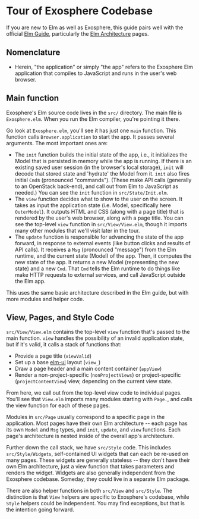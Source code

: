 # Tour of Exosphere Codebase

If you are new to Elm as well as Exosphere, this guide pairs well with the official [Elm Guide](https://guide.elm-lang.org), particularly the [Elm Architecture](https://guide.elm-lang.org/architecture) pages.

## Nomenclature

- Herein, "the application" or simply "the app" refers to the Exosphere Elm application that compiles to JavaScript and runs in the user's web browser.

## Main function

Exosphere's Elm source code lives in the `src/` directory. The main file is `Exosphere.elm`. When you run the Elm compiler, you're pointing it there.

Go look at `Exosphere.elm`, you'll see it has just one `main` function. This function calls `Browser.application` to start the app. It passes several arguments. The most important ones are:

- The `init` function builds the initial state of the app, i.e., it initializes the Model that is persisted in memory while the app is running. If there is an existing saved user session (in the browser's local storage), `init` will decode that stored state and 'hydrate' the Model from it. `init` also fires initial `Cmd`s (pronounced "commands"). (These make API calls (generally to an OpenStack back-end), and call out from Elm to JavaScript as needed.) You can see the `init` function in `src/State/Init.elm`.
- The `view` function decides what to show to the user on the screen. It takes as input the application state (i.e. Model, specifically here `OuterModel`). It outputs HTML and CSS (along with a page title) that is rendered by the user's web browser, along with a page title. You can see the top-level `view` function in `src/View/View.elm`, though it imports many other modules that we'll visit later in the tour.
- The `update` function is responsible for advancing the state of the app forward, in response to external events (like button clicks and results of API calls). It receives a `Msg` (pronounced "message") from the Elm runtime, and the current state (Model) of the app. Then, it computes the new state of the app. It returns a new Model (representing the new state) and a new `Cmd`. That `Cmd` tells the Elm runtime to do things like make HTTP requests to external services, and call JavaScript outside the Elm app.

This uses the same basic architecture described in the Elm guide, but with more modules and helper code.


## View, Pages, and Style Code

`src/View/View.elm` contains the top-level `view` function that's passed to the main function. `view` handles the possibility of an invalid application state, but if it's valid, it calls a stack of functions that:

- Provide a page title (`viewValid`)
- Set up a base [elm-ui](https://package.elm-lang.org/packages/mdgriffith/elm-ui) layout (`view_`)
- Draw a page header and a main content container (`appView`)
- Render a non-project-specific (`nonProjectViews`) or project-specific (`projectContentView`) view, depending on the current view state.

From here, we call out from the top-level view code to individual pages. You'll see that `View.elm` imports many modules starting with `Page.`, and calls the view function for each of these pages.

Modules in `src/Page` usually correspond to a specific page in the application. Most pages have their own Elm architecture -- each page has its own `Model` and `Msg` types, and `init`, `update`, and `view` functions. Each page's architecture is nested inside of the overall app's architecture.

Further down the call stack, we have `src/Style` code. This includes `src/Style/Widgets`, self-contained UI widgets that can each be re-used on many pages. These widgets are generally stateless -- they don't have their own Elm architecture, just a view function that takes parameters and renders the widget. Widgets are also generally independent from the Exosphere codebase. Someday, they could live in a separate Elm package.

There are also helper functions in both `src/View` and `src/Style`. The distinction is that `View` helpers are specific to Exosphere's codebase, while `Style` helpers could be independent. You may find exceptions, but that is the intention going forward.